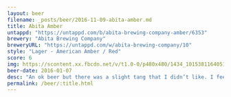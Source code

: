 ```yaml
---
layout: beer
filename: _posts/beer/2016-11-09-abita-amber.md
title: Abita Amber
untappd: "https://untappd.com/b/abita-brewing-company-amber/6353"
brewery: "Abita Brewing Company"
breweryURL: "https://untappd.com/w/abita-brewing-company/10"
style: "Lager - American Amber / Red"
score: 6
img: https://scontent.xx.fbcdn.net/v/t1.0-0/p480x480/1434_10153811640518745_1774691229893967268_n.jpg?oh=ca09a732ed8ecee1005aada1089111b0&oe=5945CEEF
beer-date: 2016-01-07
desc: "An ok beer but there was a slight tang that I didn’t like. I feel like this brewery has so much more to offer"
permalink: /beer/:title.html
---
```

